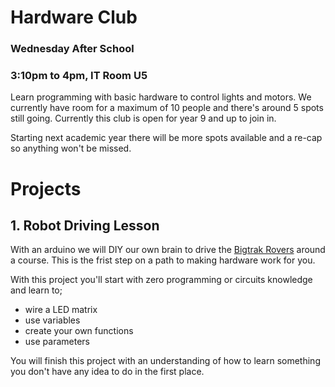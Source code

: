 # Hardware Club
### Wednesday After School
### 3:10pm to 4pm, IT Room U5

Learn programming with basic hardware to control lights and motors.  We currently have room for a maximum of 10 people and there's around 5 spots still going. Currently this club is open for year 9 and up to join in. 

Starting next academic year there will be more spots available and a re-cap so anything won't be missed.


# Projects

## 1. Robot Driving Lesson

With an arduino we will DIY our own brain to drive the [Bigtrak Rovers](http://rover.bigtrakxtr.co.uk/what.html) around a course. This is the frist step on a path to making hardware work for you.

With this project you'll start with zero programming or circuits  knowledge and learn to;

* wire a LED matrix
* use variables
* create your own functions
* use parameters

You will finish this project with an understanding of how to learn something you don't have any idea to do in the first place.
